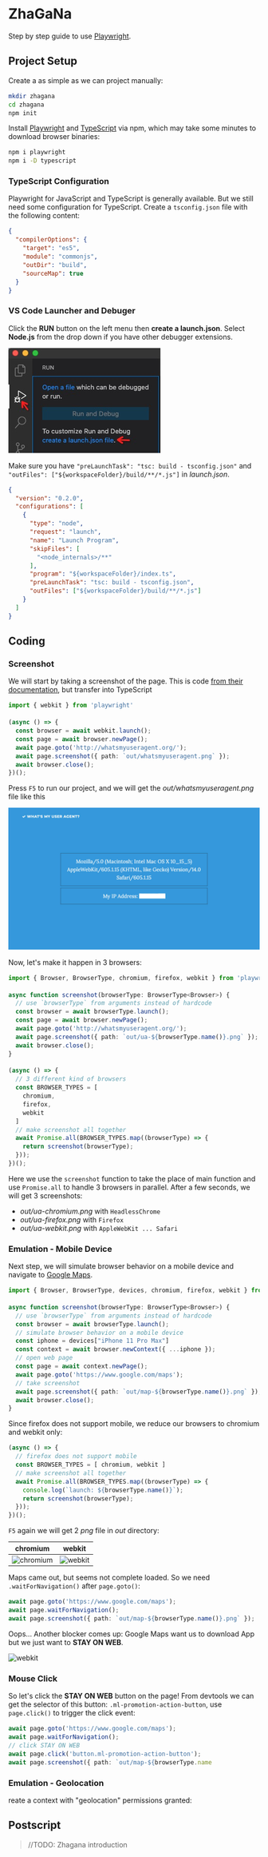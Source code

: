# ZhaGaNa

Step by step guide to use [Playwright][pw].

## Project Setup

Create a as simple as we can project manually:

```sh
mkdir zhagana
cd zhagana
npm init
```

Install [Playwright][pw] and [TypeScript][ts] via npm, which may take some minutes to download browser binaries:

```sh
npm i playwright
npm i -D typescript
```

### TypeScript Configuration

Playwright for JavaScript and TypeScript is generally available. But we still need some configuration for TypeScript. Create a `tsconfig.json` file with the following content:

```json
{
  "compilerOptions": {
    "target": "es5",
    "module": "commonjs",
    "outDir": "build",
    "sourceMap": true
  }
}
```

### VS Code Launcher and Debuger

Click the **RUN** button on the left menu then **create a launch.json**. Select **Node.js** from the drop down if you have other debugger extensions.

![vscode-debuger](resources/vscode-debuger.png)

Make sure you have `"preLaunchTask": "tsc: build - tsconfig.json"` and `"outFiles": ["${workspaceFolder}/build/**/*.js"]` in _launch.json_.

```json
{
  "version": "0.2.0",
  "configurations": [
    {
      "type": "node",
      "request": "launch",
      "name": "Launch Program",
      "skipFiles": [
        "<node_internals>/**"
      ],
      "program": "${workspaceFolder}/index.ts",
      "preLaunchTask": "tsc: build - tsconfig.json",
      "outFiles": ["${workspaceFolder}/build/**/*.js"]
    }
  ]
}
```

## Coding

### Screenshot

We will start by taking a screenshot of the page. This is code [from their documentation](https://playwright.dev/#version=v1.5.1&path=docs%2Fintro.md&q=first-script), but transfer into TypeScript

```ts
import { webkit } from 'playwright'

(async () => {
  const browser = await webkit.launch();
  const page = await browser.newPage();
  await page.goto('http://whatsmyuseragent.org/');
  await page.screenshot({ path: `out/whatsmyuseragent.png` });
  await browser.close();
})();
```

Press `F5` to run our project, and we will get the _out/whatsmyuseragent.png_ file like this

![whatsmyuseragent](resources/whatsmyuseragent.jpg)

Now, let's make it happen in 3 browsers:

```ts
import { Browser, BrowserType, chromium, firefox, webkit } from 'playwright'

async function screenshot(browserType: BrowserType<Browser>) {
  // use `browserType` from arguments instead of hardcode
  const browser = await browserType.launch();
  const page = await browser.newPage();
  await page.goto('http://whatsmyuseragent.org/');
  await page.screenshot({ path: `out/ua-${browserType.name()}.png` });
  await browser.close();
}

(async () => {
  // 3 different kind of browsers
  const BROWSER_TYPES = [
    chromium,
    firefox,
    webkit
  ]
  // make screenshot all together
  await Promise.all(BROWSER_TYPES.map((browserType) => {
    return screenshot(browserType);
  }));
})();
```

Here we use the `screenshot` function to take the place of main function and use `Promise.all` to handle 3 browsers in parallel. After a few seconds, we will get 3 screenshots:

- _out/ua-chromium.png_ with `HeadlessChrome`
- _out/ua-firefox.png_ with `Firefox`
- _out/ua-webkit.png_ with `AppleWebKit ... Safari`

### Emulation - Mobile Device

Next step, we will simulate browser behavior on a mobile device and navigate to [Google Maps](https://www.google.com/maps).

```ts
import { Browser, BrowserType, devices, chromium, firefox, webkit } from 'playwright'

async function screenshot(browserType: BrowserType<Browser>) {
  // use `browserType` from arguments instead of hardcode
  const browser = await browserType.launch();
  // simulate browser behavior on a mobile device
  const iphone = devices["iPhone 11 Pro Max"]
  const context = await browser.newContext({ ...iphone });
  // open web page
  const page = await context.newPage();
  await page.goto('https://www.google.com/maps');  
  // take screenshot
  await page.screenshot({ path: `out/map-${browserType.name()}.png` });
  await browser.close();
}
```

Since firefox does not support mobile, we reduce our browsers to chromium and webkit only:

```ts
(async () => {
  // firefox does not support mobile
  const BROWSER_TYPES = [ chromium, webkit ]
  // make screenshot all together
  await Promise.all(BROWSER_TYPES.map((browserType) => {
    console.log(`launch: ${browserType.name()}`);
    return screenshot(browserType);
  }));
})();
```

`F5` again we will get 2 _png_ file in _out_ directory:

| chromium | webkit |
|:---:|:---:|
| ![chromium](resources/map-chromium-1.jpg) | ![webkit](resources/map-webkit-1.jpg) |

Maps came out, but seems not complete loaded. So we need `.waitForNavigation()` after `page.goto()`:

```ts
await page.goto('https://www.google.com/maps');
await page.waitForNavigation();
await page.screenshot({ path: `out/map-${browserType.name()}.png` });
```

Oops... Another blocker comes up: Google Maps want us to download App but we just want to **STAY ON WEB**.

![webkit](resources/map-webkit-1.jpg)

### Mouse Click

So let's click the **STAY ON WEB** button on the page! From devtools we can get the selector of this button: `.ml-promotion-action-button`, use `page.click()` to trigger the click event:

<!-- TODO: devtools scree -->

```ts
await page.goto('https://www.google.com/maps');
await page.waitForNavigation();
// click STAY ON WEB
await page.click('button.ml-promotion-action-button');
await page.screenshot({ path: `out/map-${browserType.name
```

### Emulation - Geolocation

reate a context with "geolocation" permissions granted:



## Postscript

> //TODO: Zhagana introduction

[pw]: https://playwright.dev
[ts]: https://www.typescriptlang.org